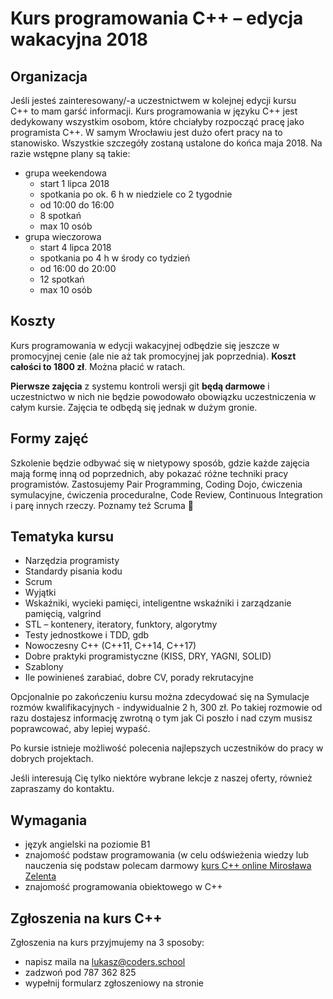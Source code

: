 # Kurs programowania C++ – edycja wakacyjna 2018


## Organizacja

Jeśli jesteś zainteresowany/-a uczestnictwem w kolejnej edycji kursu C++ to mam garść informacji. Kurs programowania w języku C++ jest dedykowany wszystkim osobom, które chciałyby rozpocząć pracę jako programista C++. W samym Wrocławiu jest dużo ofert pracy na to stanowisko. Wszystkie szczegóły zostaną ustalone do końca maja 2018. Na razie wstępne plany są takie:

* grupa weekendowa
  * start 1 lipca 2018
  * spotkania po ok. 6 h w niedziele co 2 tygodnie
  * od 10:00 do 16:00
  * 8 spotkań
  * max 10 osób
* grupa wieczorowa
  * start 4 lipca 2018
  * spotkania po 4 h w środy co tydzień
  * od 16:00 do 20:00
  * 12 spotkań
  * max 10 osób

## Koszty

Kurs programowania w edycji wakacyjnej odbędzie się jeszcze w promocyjnej cenie (ale nie aż tak promocyjnej jak poprzednia). **Koszt całości to 1800 zł**. Można płacić w ratach.

**Pierwsze zajęcia** z systemu kontroli wersji git **będą darmowe** i uczestnictwo w nich nie będzie powodowało obowiązku uczestniczenia w całym kursie. Zajęcia te odbędą się jednak w dużym gronie.

## Formy zajęć

Szkolenie będzie odbywać się w nietypowy sposób, gdzie każde zajęcia mają formę inną od poprzednich, aby pokazać różne techniki pracy programistów. Zastosujemy Pair Programming, Coding Dojo, ćwiczenia symulacyjne, ćwiczenia proceduralne, Code Review, Continuous Integration i parę innych rzeczy. Poznamy też Scruma 🙂

## Tematyka kursu

* Narzędzia programisty
* Standardy pisania kodu
* Scrum
* Wyjątki
* Wskaźniki, wycieki pamięci, inteligentne wskaźniki i zarządzanie pamięcią, valgrind
* STL – kontenery, iteratory, funktory, algorytmy
* Testy jednostkowe i TDD, gdb
* Nowoczesny C++ (C++11, C++14, C++17)
* Dobre praktyki programistyczne (KISS, DRY, YAGNI, SOLID)
* Szablony
* Ile powinieneś zarabiać, dobre CV, porady rekrutacyjne

Opcjonalnie po zakończeniu kursu można zdecydować się na Symulacje rozmów kwalifikacyjnych - indywidualnie 2 h, 300 zł. Po takiej rozmowie od razu dostajesz informację zwrotną o tym jak Ci poszło i nad czym musisz poprawcować, aby lepiej wypaść.

Po kursie istnieje możliwość polecenia najlepszych uczestników do pracy w dobrych projektach.

Jeśli interesują Cię tylko niektóre wybrane lekcje z naszej oferty, również zapraszamy do kontaktu.

## Wymagania

* język angielski na poziomie B1
* znajomość podstaw programowania (w celu odświeżenia wiedzy lub nauczenia się podstaw polecam darmowy [kurs C++ online Mirosława Zelenta](http://miroslawzelent.pl/kurs-c++/)
* znajomość programowania obiektowego w C++

## Zgłoszenia na kurs C++

Zgłoszenia na kurs przyjmujemy na 3 sposoby:

* napisz maila na <lukasz@coders.school>
* zadzwoń pod 787 362 825
* wypełnij formularz zgłoszeniowy na stronie

